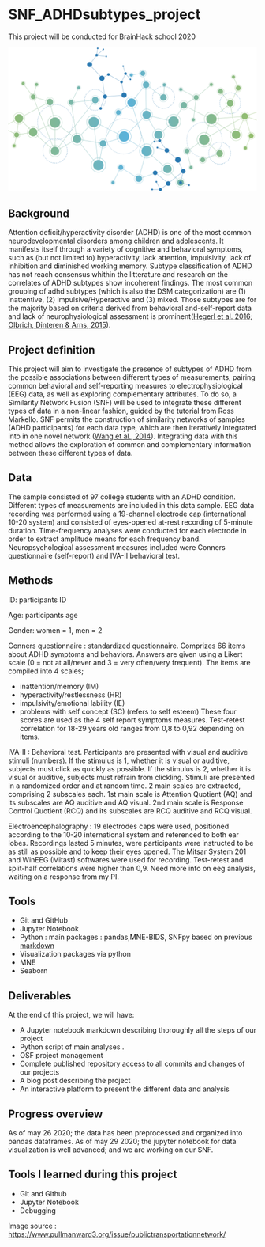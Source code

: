 # SNF_ADHDsubtypes_project

This project will be conducted for BrainHack school 2020

![](images/network_image_for_readme.png)

## Background

Attention deficit/hyperactivity disorder (ADHD) is one of the most common neurodevelopmental disorders among children and adolescents. It manifests itself through a variety of cognitive and behavioral symptoms, such as (but not limited to) hyperactivity, lack attention, impulsivity, lack of inhibition and diminished working memory. Subtype classification of ADHD has not reach consensus whithin the litterature and research on the correlates of ADHD subtypes show incoherent findings. The most common grouping of adhd subtypes (which is also the DSM categorization) are (1) inattentive, (2) impulsive/Hyperactive and (3) mixed. Those subtypes are for the majority based on criteria derived from behavioral and-self-report data and lack of neurophysiological assessment is prominent([Hegerl et al. 2016](https://pubmed.ncbi.nlm.nih.gov/27178310/); [Olbrich, Dinteren & Arns, 2015](https://pubmed.ncbi.nlm.nih.gov/26901357/)).

## Project definition

This project will aim to investigate the presence of subtypes of ADHD from the possible associations between different types of measurements, pairing common behavioral and self-reporting measures to electrophysiological (EEG) data, as well as exploring complementary attributes. To do so, a Similarity Network Fusion (SNF) will be used to integrate these different types of data in a non-linear fashion, guided by the tutorial from Ross Markello. SNF permits the construction of similarity networks of samples (ADHD participants) for each data type, which are then iteratively integrated into in one novel network ([Wang et al., 2014](https://pubmed.ncbi.nlm.nih.gov/24464287/)). Integrating data with this method allows the exploration of common and complementary information between these different types of data. 

## Data

The sample consisted of 97 college students with an ADHD condition. Different types of measurements are included in this data sample. EEG data recording was performed using a 19-channel electrode cap (international 10-20 system) and consisted of eyes-opened at-rest recording of 5-minute duration. Time-frequency analyses were conducted for each electrode in order to extract amplitude means for each frequency band. Neuropsychological assessment measures included were Conners questionnaire (self-report) and IVA-II behavioral test.

## Methods

ID: participants ID

Age: participants age

Gender: women = 1, men = 2

Conners questionnaire : standardized questionnaire. Comprizes 66 items about ADHD symptoms and behaviors. Answers are given using a Likert scale (0 = not at all/never and 3 = very often/very frequent). The items are compiled into 4 scales;

   * inattention/memory (IM)
   * hyperactivity/restlessness (HR)
   * impulsivity/emotional lability (IE)
   * problems with self concept (SC) (refers to self esteem) These four scores are used as the 4 self report symptoms     measures. Test-retest correlation for 18-29 years old ranges from 0,8 to 0,92 depending on items.      

IVA-II : Behavioral test. Participants are presented with visual and auditive stimuli (numbers). If the stimulus is 1, whether it is visual or auditive, subjects must click as quickly as possible. If the stimulus is 2, whether it is visual or auditive, subjects must refrain from clickling. Stimuli are presented in a randomized order and at random time. 2 main scales are extracted, comprising 2 subscales each. 1st main scale is Attention Quotient (AQ) and its subscales are AQ auditive and AQ visual. 2nd main scale is Response Control Quotient (RCQ) and its subscales are RCQ auditive and RCQ visual.

Electroencephalography : 19 electrodes caps were used, positioned according to the 10-20 international system and referenced to both ear lobes. Recordings lasted 5 minutes, were participants were instructed to be as still as possible and to keep their eyes opened. The Mitsar System 201 and WinEEG (Mitast) softwares were used for recording. Test-retest and split-half correlations were higher than 0,9. Need more info on eeg analysis, waiting on a response from my PI.

## Tools


 * Git and GitHub
 * Jupyter Notebook
 * Python : main packages : pandas,MNE-BIDS, SNFpy based on previous [markdown](https://github.com/rmarkello/snfpy)
 * Visualization packages via python
 * MNE
 * Seaborn


## Deliverables

At the end of this project, we will have:

 - A Jupyter notebook markdown describing thoroughly all the steps of our project 
 - Python script of main analyses .
 - OSF project management 
 - Complete published repository access to all commits and changes of our projects
- A blog post describing the project
- An interactive platform to present the different data and analysis

  

## Progress overview

As of may 26 2020; the data has been preprocessed and organized into pandas dataframes. 
As of may 29 2020; the jupyter notebook for data visualization is well advanced; and we are working on our SNF.

## Tools I learned during this project

 * Git and Github
 * Jupyter Notebook
 * Debugging
 
 
 Image source : https://www.pullmanward3.org/issue/publictransportationnetwork/ 
